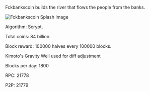 Fckbankscoin builds the river that flows the people from the banks.

![Fckbankscoin Splash Image](https://dl.dropboxusercontent.com/u/1895120/work/logos/fspot-red-large.png)

Algorithm: Scrypt.

Total coins: 84 billion.

Block reward: 100000 halves every 100000 blocks.

Kimoto's Gravity Well used for diff adjustment

Blocks per day: 1800

RPC: 21778

P2P: 21779

